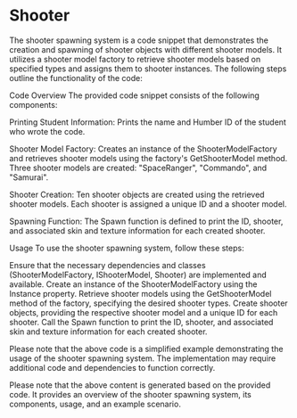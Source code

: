 # Shooter

The shooter spawning system is a code snippet that demonstrates the creation and spawning of shooter objects with different shooter models. It utilizes a shooter model factory to retrieve shooter models based on specified types and assigns them to shooter instances. The following steps outline the functionality of the code:

Code Overview
The provided code snippet consists of the following components:

Printing Student Information: Prints the name and Humber ID of the student who wrote the code.

Shooter Model Factory: Creates an instance of the ShooterModelFactory and retrieves shooter models using the factory's GetShooterModel method. Three shooter models are created: "SpaceRanger", "Commando", and "Samurai".

Shooter Creation: Ten shooter objects are created using the retrieved shooter models. Each shooter is assigned a unique ID and a shooter model.

Spawning Function: The Spawn function is defined to print the ID, shooter, and associated skin and texture information for each created shooter.

Usage
To use the shooter spawning system, follow these steps:

Ensure that the necessary dependencies and classes (ShooterModelFactory, IShooterModel, Shooter) are implemented and available.
Create an instance of the ShooterModelFactory using the Instance property.
Retrieve shooter models using the GetShooterModel method of the factory, specifying the desired shooter types.
Create shooter objects, providing the respective shooter model and a unique ID for each shooter.
Call the Spawn function to print the ID, shooter, and associated skin and texture information for each created shooter.

Please note that the above code is a simplified example demonstrating the usage of the shooter spawning system. The implementation may require additional code and dependencies to function correctly.

Please note that the above content is generated based on the provided code. It provides an overview of the shooter spawning system, its components, usage, and an example scenario.
